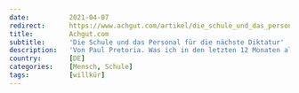 ```yaml
---
date:          2021-04-07
redirect:      https://www.achgut.com/artikel/die_schule_und_das_personal_fuer_dnaechste_ikatur
title:         Achgut.com
subtitle:      'Die Schule und das Personal für die nächste Diktatur'
description:   'Von Paul Pretoria. Was ich in den letzten 12 Monaten als Lehrer in der Schule erlebt habe, hat mir zunächst den Lebensmut genommen. Zu einem Gefühl der absoluten Einsamkeit im Pulk meiner sorgfältig maskierten, sich ständig die Hände desinfizierenden und scheinbar gerade deshalb sehr gut gelaunten, alles mittragenden und jeder politischen Diskussion aus dem Weg gehenden Kollegen kam eine Fassungslosigkeit, die mich zwischendurch an meinem eigenen Verstand zweifeln ließ.'
country:       [DE]
categories:    [Mensch, Schule]
tags:          [willkür]
---
```

